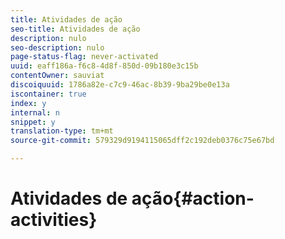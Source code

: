 ```yaml
---
title: Atividades de ação
seo-title: Atividades de ação
description: nulo
seo-description: nulo
page-status-flag: never-activated
uuid: eaff186a-f6c8-4d8f-850d-09b180e3c15b
contentOwner: sauviat
discoiquuid: 1786a82e-c7c9-46ac-8b39-9ba29be0e13a
iscontainer: true
index: y
internal: n
snippet: y
translation-type: tm+mt
source-git-commit: 579329d9194115065dff2c192deb0376c75e67bd

---
```



# Atividades de ação{#action-activities}

